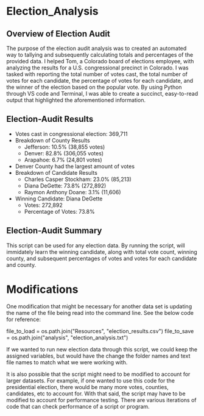 # Election_Analysis

## Overview of Election Audit

The purpose of the election audit analysis was to created an automated way to tallying and subsequently calculating totals and percentages of the provided data. I helped Tom, a Colorado board of elections employee, with analyzing the results for a U.S. congressional precinct in Colorado. I was tasked with reporting the total number of votes cast, the total number of votes for each candidate, the percentage of votes for each candidate, and the winner of the election based on the popular vote. By using Python through VS code and Terminal, I was able to create a succinct, easy-to-read output that highlighted the aforementioned information. 


## Election-Audit Results


* Votes cast in congressional election: 369,711
* Breakdown of County Results
  * Jefferson: 10.5% (38,855 votes)
  * Denver: 82.8% (306,055 votes)
  * Arapahoe: 6.7% (24,801 votes)
* Denver County had the largest amount of votes 
* Breakdown of Candidate Results
  * Charles Casper Stockham: 23.0% (85,213)
  * Diana DeGette: 73.8% (272,892)
  * Raymon Anthony Doane: 3.1% (11,606)
* Winning Candidate: Diana DeGette
  * Votes: 272,892
  * Percentage of Votes: 73.8%


## Election-Audit Summary

This script can be used for any election data. By running the script, will immidately learn the winning candidate, along with total vote count, winning county, and subsequent percentages of votes and votes for each candidate and county. 

# Modifications

One modification that might be necessary for another data set is updating the name of the file being read into the command line. See the below code for reference: 

file_to_load = os.path.join("Resources", "election_results.csv")
file_to_save = os.path.join("analysis", "election_analysis.txt")

If we wanted to run new election data through this script, we could keep the assigned variables, but would have the change the folder names and text file names to match what we were working with. 


It is also possible that the script might need to be modified to account for larger datasets. For example, if one wanted to use this code for the presidential election, there would be many more votes, counties, candidates, etc to account for. With that said, the script may have to be modified to account for performance testing. There are various iterations of code that can check performance of a script or program. 
